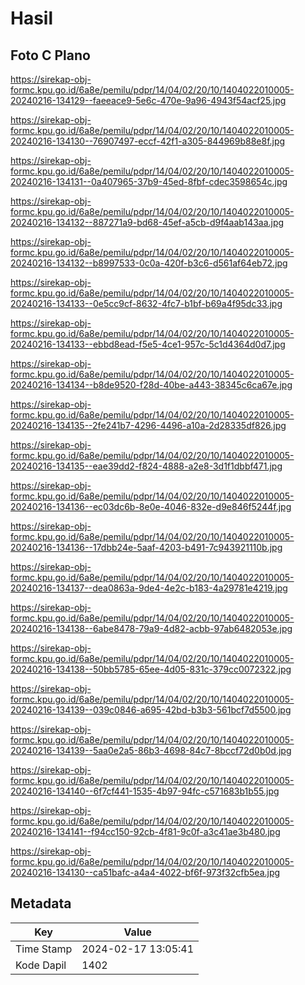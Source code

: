 # Hasil

## Foto C Plano

https://sirekap-obj-formc.kpu.go.id/6a8e/pemilu/pdpr/14/04/02/20/10/1404022010005-20240216-134129--faeeace9-5e6c-470e-9a96-4943f54acf25.jpg

https://sirekap-obj-formc.kpu.go.id/6a8e/pemilu/pdpr/14/04/02/20/10/1404022010005-20240216-134130--76907497-eccf-42f1-a305-844969b88e8f.jpg

https://sirekap-obj-formc.kpu.go.id/6a8e/pemilu/pdpr/14/04/02/20/10/1404022010005-20240216-134131--0a407965-37b9-45ed-8fbf-cdec3598654c.jpg

https://sirekap-obj-formc.kpu.go.id/6a8e/pemilu/pdpr/14/04/02/20/10/1404022010005-20240216-134132--887271a9-bd68-45ef-a5cb-d9f4aab143aa.jpg

https://sirekap-obj-formc.kpu.go.id/6a8e/pemilu/pdpr/14/04/02/20/10/1404022010005-20240216-134132--b8997533-0c0a-420f-b3c6-d561af64eb72.jpg

https://sirekap-obj-formc.kpu.go.id/6a8e/pemilu/pdpr/14/04/02/20/10/1404022010005-20240216-134133--0e5cc9cf-8632-4fc7-b1bf-b69a4f95dc33.jpg

https://sirekap-obj-formc.kpu.go.id/6a8e/pemilu/pdpr/14/04/02/20/10/1404022010005-20240216-134133--ebbd8ead-f5e5-4ce1-957c-5c1d4364d0d7.jpg

https://sirekap-obj-formc.kpu.go.id/6a8e/pemilu/pdpr/14/04/02/20/10/1404022010005-20240216-134134--b8de9520-f28d-40be-a443-38345c6ca67e.jpg

https://sirekap-obj-formc.kpu.go.id/6a8e/pemilu/pdpr/14/04/02/20/10/1404022010005-20240216-134135--2fe241b7-4296-4496-a10a-2d28335df826.jpg

https://sirekap-obj-formc.kpu.go.id/6a8e/pemilu/pdpr/14/04/02/20/10/1404022010005-20240216-134135--eae39dd2-f824-4888-a2e8-3d1f1dbbf471.jpg

https://sirekap-obj-formc.kpu.go.id/6a8e/pemilu/pdpr/14/04/02/20/10/1404022010005-20240216-134136--ec03dc6b-8e0e-4046-832e-d9e846f5244f.jpg

https://sirekap-obj-formc.kpu.go.id/6a8e/pemilu/pdpr/14/04/02/20/10/1404022010005-20240216-134136--17dbb24e-5aaf-4203-b491-7c943921110b.jpg

https://sirekap-obj-formc.kpu.go.id/6a8e/pemilu/pdpr/14/04/02/20/10/1404022010005-20240216-134137--dea0863a-9de4-4e2c-b183-4a29781e4219.jpg

https://sirekap-obj-formc.kpu.go.id/6a8e/pemilu/pdpr/14/04/02/20/10/1404022010005-20240216-134138--6abe8478-79a9-4d82-acbb-97ab6482053e.jpg

https://sirekap-obj-formc.kpu.go.id/6a8e/pemilu/pdpr/14/04/02/20/10/1404022010005-20240216-134138--50bb5785-65ee-4d05-831c-379cc0072322.jpg

https://sirekap-obj-formc.kpu.go.id/6a8e/pemilu/pdpr/14/04/02/20/10/1404022010005-20240216-134139--039c0846-a695-42bd-b3b3-561bcf7d5500.jpg

https://sirekap-obj-formc.kpu.go.id/6a8e/pemilu/pdpr/14/04/02/20/10/1404022010005-20240216-134139--5aa0e2a5-86b3-4698-84c7-8bccf72d0b0d.jpg

https://sirekap-obj-formc.kpu.go.id/6a8e/pemilu/pdpr/14/04/02/20/10/1404022010005-20240216-134140--6f7cf441-1535-4b97-94fc-c571683b1b55.jpg

https://sirekap-obj-formc.kpu.go.id/6a8e/pemilu/pdpr/14/04/02/20/10/1404022010005-20240216-134141--f94cc150-92cb-4f81-9c0f-a3c41ae3b480.jpg

https://sirekap-obj-formc.kpu.go.id/6a8e/pemilu/pdpr/14/04/02/20/10/1404022010005-20240216-134130--ca51bafc-a4a4-4022-bf6f-973f32cfb5ea.jpg


## Metadata

| Key        | Value               |
| ---------- | ------------------- |
| Time Stamp | 2024-02-17 13:05:41 |
| Kode Dapil | 1402                |



